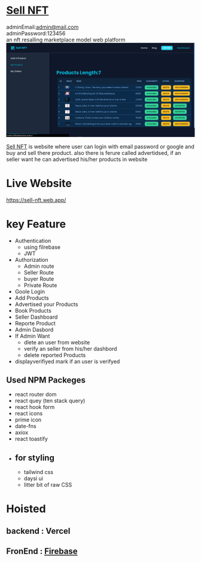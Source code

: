# [Sell NFT](https://sell-nft.web.app/)

adminEmail:admin@mail.com <br>
adminPassword:123456 <br>
an nft resalling marketplace model web platform
![My Remote Image](./src/Assets/sell.png)

[Sell NFT](https://sell-nft.web.app/) is website where user can login with email password or google and buy and sell there product. also there is ferure called advertidsed, if an seller want he can advertised his/her products in website

# Live Website

https://sell-nft.web.app/

# key Feature

- Authentication
  - using filrebase
  - JWT
- Authorization
  - Admin route
  - Seller Route
  - buyer Route
  - Private Route
- Goole Login
- Add Products
- Advertised your Products
- Book Products
- Seller Dashboard
- Reporte Product
- Admin Dasbord
- If Admin Want
  - dlete an user from website
  - verify an seller from his/her dashbord
  - delete reported Products
- displayverifiyed mark if an user is verifyed

## Used NPM Packeges

- react router dom
- react quey (ten stack query)
- react hook form
- react icons
- prime icon
- date-fns
- axiox
- react toastify
- ## for styling
  - tailwind css
  - daysi ui
  - litter bit of raw CSS

# Hoisted

## backend : Vercel

## FronEnd : [Firebase](https://sell-nft.web.app)
